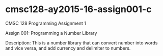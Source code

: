 # cmsc128-ay2015-16-assign001-c
CMSC 128 Programming Assignment 1

Assign 001: Programming a Number Library

Description: This is a number library that can convert number into words and vice versa, and add currency and delimiter to numbers.
